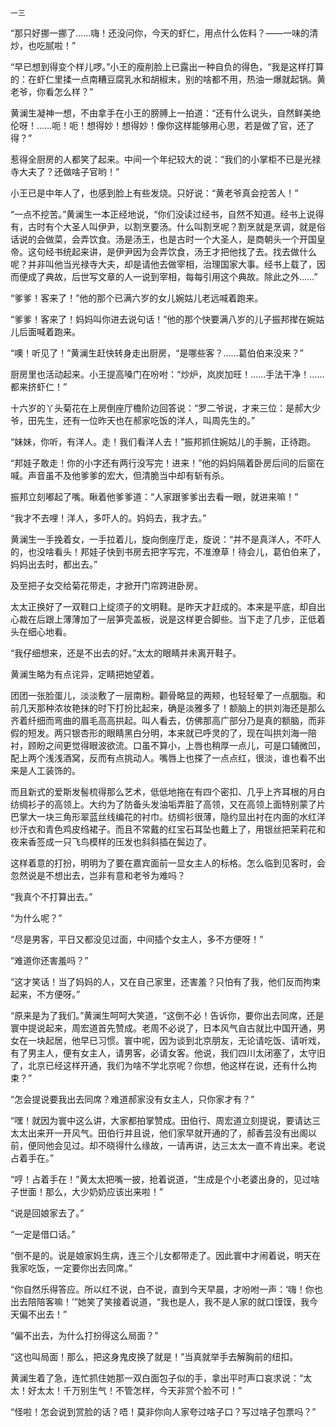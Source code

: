     一三 

   “那只好挪一挪了……嗨！还没问你，今天的虾仁，用点什么佐料？——一味的清炒，也吃腻啦！”

   “早已想到得变个样儿啰。”小王的瘦削脸上已露出一种自负的得色，“我是这样打算的：在虾仁里揉一点南糟豆腐乳水和胡椒末，别的啥都不用，热油一爆就起锅。黄老爷，你看怎么样？”

   黄澜生凝神一想，不由拿手在小王的膀膊上一拍道：“还有什么说头，自然鲜美绝伦呀！……呃！呃！想得妙！想得妙！像你这样能够用心思，若是做了官，还了得？”

   惹得全厨房的人都笑了起来。中间一个年纪较大的说：“我们的小掌柜不已是光禄寺大夫了？还做啥子官哟！”

   小王已是中年人了，也感到脸上有些发烧。只好说：“黄老爷真会挖苦人！”

   “一点不挖苦。”黄澜生一本正经地说，“你们没读过经书，自然不知道。经书上说得有，古时有个大圣人叫伊尹，以割烹要汤。什么叫割烹呢？割烹就是烹调，就是俗话说的会做菜，会弄饮食。汤是汤王，也是古时一个大圣人，是商朝头一个开国皇帝。这句经书统起来讲，是伊尹因为会弄饮食，汤王才把他找了去。找去做什么呢？并非叫他当光禄寺大夫，却是请他去做宰相，治理国家大事。经书上载了，因而便成了典故，后世写文章的人一说到宰相，每每引用这个典故。除此之外……”

   “爹爹！客来了！”他的那个已满六岁的女儿婉姑儿老远喊着跑来。

   “爹爹！客来了！妈妈叫你进去说句话！”他的那个快要满八岁的儿子振邦撵在婉姑儿后面喊着跑来。

   “噢！听见了！”黄澜生赶快转身走出厨房，“是哪些客？……葛伯伯来没来？”

   厨房里也活动起来。小王提高嗓门在吩咐：“炒炉，岚炭加旺！……手法干净！……都来挤虾仁！”

   十六岁的丫头菊花在上房倒座厅檐阶边回答说：“罗二爷说，才来三位：是郝大少爷，田先生，还有一位昨天也在郝家吃饭的洋人，叫周先生的。”

   “妹妹，你听，有洋人。走！我们看洋人去！”振邦抓住婉姑儿的手腕，正待跑。

   “邦娃子敢走！你的小字还有两行没写完！进来！”他的妈妈隔着卧房后间的后窗在喊。声音虽不及他爹爹的宏大，但清脆当中却有斩有杀。

   振邦立刻嘟起了嘴。瞅着他爹爹道：“人家跟爹爹出去看一眼，就进来嘛！”

   “我才不去哩！洋人，多吓人的。妈妈去，我才去。”

   黄澜生一手挽着女，一手拉着儿，旋向倒座厅走，旋说：“并不是真洋人，不吓人的，也没啥看头！邦娃子快到书房去把字写完，不准潦草！待会儿，葛伯伯来了，妈妈出去时，都出去。”

   及至把子女交给菊花带走，才掀开门帘跨进卧房。

   太太正换好了一双鞋口上绽须子的文明鞋。是昨天才赶成的。本来是平底，却自出心裁在后跟上薄薄加了一层笋壳盖板，说是这样更合脚些。当下走了几步，正低着头在细心地看。

   “我仔细想来，还是不出去的好。”太太的眼睛并未离开鞋子。

   黄澜生略为有点诧异，定睛把她望着。

   团团一张脸蛋儿，淡淡敷了一层南粉。颧骨略显的两颊，也轻轻晕了一点胭脂。和前几天那种浓妆艳抹的时下打扮比起来，确是淡雅多了！额脑上的拱刘海还是那么齐着纤细而弯曲的眉毛高高拱起。叫人看去，仿佛那高广部分乃是真的额脑，而非假的短发。两只银杏形的眼睛黑白分明，本来就已呼灵的了，现在叫拱刘海一陪衬，顾盼之间更觉得眼波欲流。口虽不算小，上唇也稍厚一点儿，可是口辅微凹，配上两个浅浅酒窝，反而有点挑动人。嘴唇上也搽了一点点红，很淡，谁也看不出来是人工装饰的。

   而且新式的爱斯发髻梳得那么艺术，低低地拖在有四个密扣、几乎上齐耳根的月白纺绸衫子的高领上。大约为了防备头发油垢弄脏了高领，又在高领上面特别蒙了片巴掌大一块三角形翠蓝丝线编花的衬巾。纺绸衫很薄，隐约显出衬在内面的水红洋纱汗衣和青色鸡皮绉裙子。而且不常戴的红宝石耳坠也戴上了，用银丝把茉莉花和夜来香签成一只飞鸟模样的压发也斜斜插在鬓边了。

   这样着意的打扮，明明为了要在嘉宾面前一显女主人的标格。怎么临到见客时，会忽然说是不想出去，岂非有意和老爷为难吗？

   “我真个不打算出去。”

   “为什么呢？”

   “尽是男客，平日又都没见过面，中间插个女主人，多不方便呀！”

   “难道你还害羞吗？”

   “这才笑话！当了妈妈的人，又在自己家里，还害羞？只怕有了我，他们反而拘束起来，不方便呀。”

   “原来是为了我们。”黄澜生呵呵大笑道，“这倒不必！告诉你，要你出去同席，还是寰中提说起来，周宏道首先赞成。老周不必说了，日本风气自古就比中国开通，男女在一块起居，他早已习惯。寰中呢，因为谈到北京朋友，无论请吃饭、请听戏，有了男主人，便有女主人，请男客，必请女客。他说，我们四川太闭塞了，太守旧了，北京已经这样开通，我们为啥不学北京呢？你想，他这样在说，还有什么拘束？”

   “怎会提说要我出去同席？难道郝家没有女主人，只你家才有？”

   “嘿！就因为寰中这么讲，大家都拍掌赞成。田伯行、周宏道立刻提说，要请达三太太出来开一开风气。田伯行并且说，他们家早就开通的了，郝香芸没有出阁以前，便同他会见过。却不晓得什么缘故，一请再讲，达三太太一直不肯出来。老说占着手在。”

   “哼！占着手在！”黄太太把嘴一披，抢着说道，“生成是个小老婆出身的，见过啥子世面！那么，大少奶奶应该出来啦！”

   “说是回娘家去了。”

   “一定是借口话。”

   “倒不是的。说是娘家妈生病，连三个儿女都带走了。因此寰中才闹着说，明天在我家吃饭，一定要你出去同席。”

   “你自然乐得答应。所以红不说，白不说，直到今天早晨，才吩咐一声：‘嗨！你也出去陪陪客嘛！’”她笑了笑接着说道，“我也是人，我不是人家的就口馍馍，我今天偏不出去！”

   “偏不出去，为什么打扮得这么局面？”

   “这也叫局面！那么，把这身鬼皮换了就是！”当真就举手去解胸前的纽扣。

   黄澜生着了急，连忙抓住她那一双白面包子似的手，拿出平时声口哀求说：“太太！好太太！千万别生气！不管怎样，今天非赏个脸不可！”

   “怪啦！怎会说到赏脸的话？唔！莫非你向人家夸过啥子口？写过啥子包票吗？”

